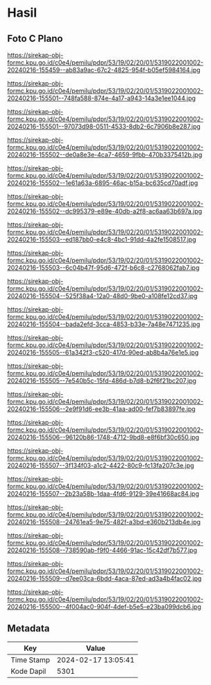 # Hasil

## Foto C Plano

https://sirekap-obj-formc.kpu.go.id/c0e4/pemilu/pdpr/53/19/02/20/01/5319022001002-20240216-155459--ab83a9ac-67c2-4825-954f-b05ef5984164.jpg

https://sirekap-obj-formc.kpu.go.id/c0e4/pemilu/pdpr/53/19/02/20/01/5319022001002-20240216-155501--748fa588-874e-4a17-a943-14a3e1ee1044.jpg

https://sirekap-obj-formc.kpu.go.id/c0e4/pemilu/pdpr/53/19/02/20/01/5319022001002-20240216-155501--97073d98-0511-4533-8db2-6c7906b8e287.jpg

https://sirekap-obj-formc.kpu.go.id/c0e4/pemilu/pdpr/53/19/02/20/01/5319022001002-20240216-155502--de0a8e3e-4ca7-4659-9fbb-470b3375412b.jpg

https://sirekap-obj-formc.kpu.go.id/c0e4/pemilu/pdpr/53/19/02/20/01/5319022001002-20240216-155502--1e61a63a-6895-46ac-b15a-bc635cd70adf.jpg

https://sirekap-obj-formc.kpu.go.id/c0e4/pemilu/pdpr/53/19/02/20/01/5319022001002-20240216-155502--dc995379-e89e-40db-a2f8-ac6aa63b697a.jpg

https://sirekap-obj-formc.kpu.go.id/c0e4/pemilu/pdpr/53/19/02/20/01/5319022001002-20240216-155503--ed187bb0-e4c8-4bc1-91dd-4a2fe1508517.jpg

https://sirekap-obj-formc.kpu.go.id/c0e4/pemilu/pdpr/53/19/02/20/01/5319022001002-20240216-155503--6c04b47f-95d6-472f-b6c8-c2768062fab7.jpg

https://sirekap-obj-formc.kpu.go.id/c0e4/pemilu/pdpr/53/19/02/20/01/5319022001002-20240216-155504--525f38a4-12a0-48d0-9be0-a108fe12cd37.jpg

https://sirekap-obj-formc.kpu.go.id/c0e4/pemilu/pdpr/53/19/02/20/01/5319022001002-20240216-155504--bada2efd-3cca-4853-b33e-7a48e7471235.jpg

https://sirekap-obj-formc.kpu.go.id/c0e4/pemilu/pdpr/53/19/02/20/01/5319022001002-20240216-155505--61a342f3-c520-417d-90ed-ab8b4a76e1e5.jpg

https://sirekap-obj-formc.kpu.go.id/c0e4/pemilu/pdpr/53/19/02/20/01/5319022001002-20240216-155505--7e540b5c-15fd-486d-b7d8-b2f6f21bc207.jpg

https://sirekap-obj-formc.kpu.go.id/c0e4/pemilu/pdpr/53/19/02/20/01/5319022001002-20240216-155506--2e9f91d6-ee3b-41aa-ad00-fef7b83897fe.jpg

https://sirekap-obj-formc.kpu.go.id/c0e4/pemilu/pdpr/53/19/02/20/01/5319022001002-20240216-155506--96120b86-1748-4712-9bd8-e8f6bf30c650.jpg

https://sirekap-obj-formc.kpu.go.id/c0e4/pemilu/pdpr/53/19/02/20/01/5319022001002-20240216-155507--3f134f03-a1c2-4422-80c9-fc13fa207c3e.jpg

https://sirekap-obj-formc.kpu.go.id/c0e4/pemilu/pdpr/53/19/02/20/01/5319022001002-20240216-155507--2b23a58b-1daa-4fd6-9129-39e41668ac84.jpg

https://sirekap-obj-formc.kpu.go.id/c0e4/pemilu/pdpr/53/19/02/20/01/5319022001002-20240216-155508--24761ea5-9e75-482f-a3bd-e360b213db4e.jpg

https://sirekap-obj-formc.kpu.go.id/c0e4/pemilu/pdpr/53/19/02/20/01/5319022001002-20240216-155508--738590ab-f9f0-4466-91ac-15c42df7b577.jpg

https://sirekap-obj-formc.kpu.go.id/c0e4/pemilu/pdpr/53/19/02/20/01/5319022001002-20240216-155509--d7ee03ca-6bdd-4aca-87ed-ad3a4b4fac02.jpg

https://sirekap-obj-formc.kpu.go.id/c0e4/pemilu/pdpr/53/19/02/20/01/5319022001002-20240216-155500--4f004ac0-904f-4def-b5e5-e23ba099dcb6.jpg


## Metadata

| Key        | Value               |
| ---------- | ------------------- |
| Time Stamp | 2024-02-17 13:05:41 |
| Kode Dapil | 5301                |



